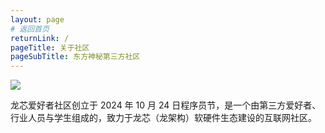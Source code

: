 ```yaml
---
layout: page
# 返回首页
returnLink: /
pageTitle: 关于社区
pageSubTitle: 东方神秘第三方社区
---
```



![](/public/images/logo_about.webp)

龙芯爱好者社区创立于 2024 年 10 月 24 日程序员节，是一个由第三方爱好者、行业人员与学生组成的，致力于龙芯（龙架构）软硬件生态建设的互联网社区。

